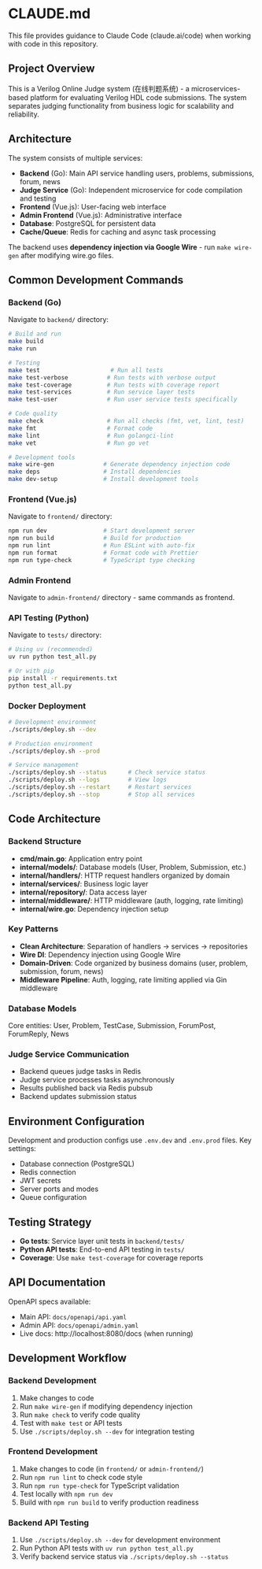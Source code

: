 # CLAUDE.md

This file provides guidance to Claude Code (claude.ai/code) when working with code in this repository.

## Project Overview

This is a Verilog Online Judge system (在线判题系统) - a microservices-based platform for evaluating Verilog HDL code submissions. The system separates judging functionality from business logic for scalability and reliability.

## Architecture

The system consists of multiple services:
- **Backend** (Go): Main API service handling users, problems, submissions, forum, news
- **Judge Service** (Go): Independent microservice for code compilation and testing
- **Frontend** (Vue.js): User-facing web interface  
- **Admin Frontend** (Vue.js): Administrative interface
- **Database**: PostgreSQL for persistent data
- **Cache/Queue**: Redis for caching and async task processing

The backend uses **dependency injection via Google Wire** - run `make wire-gen` after modifying wire.go files.

## Common Development Commands

### Backend (Go)
Navigate to `backend/` directory:

```bash
# Build and run
make build
make run

# Testing
make test                    # Run all tests
make test-verbose           # Run tests with verbose output  
make test-coverage          # Run tests with coverage report
make test-services          # Run service layer tests
make test-user              # Run user service tests specifically

# Code quality
make check                  # Run all checks (fmt, vet, lint, test)
make fmt                    # Format code
make lint                   # Run golangci-lint
make vet                    # Run go vet

# Development tools
make wire-gen              # Generate dependency injection code
make deps                  # Install dependencies
make dev-setup             # Install development tools
```

### Frontend (Vue.js)
Navigate to `frontend/` directory:

```bash
npm run dev                # Start development server
npm run build              # Build for production
npm run lint               # Run ESLint with auto-fix
npm run format             # Format code with Prettier
npm run type-check         # TypeScript type checking
```

### Admin Frontend
Navigate to `admin-frontend/` directory - same commands as frontend.

### API Testing (Python)
Navigate to `tests/` directory:

```bash
# Using uv (recommended)
uv run python test_all.py

# Or with pip
pip install -r requirements.txt
python test_all.py
```

### Docker Deployment

```bash
# Development environment
./scripts/deploy.sh --dev

# Production environment  
./scripts/deploy.sh --prod

# Service management
./scripts/deploy.sh --status      # Check service status
./scripts/deploy.sh --logs        # View logs
./scripts/deploy.sh --restart     # Restart services
./scripts/deploy.sh --stop        # Stop all services
```

## Code Architecture

### Backend Structure
- **cmd/main.go**: Application entry point
- **internal/models/**: Database models (User, Problem, Submission, etc.)
- **internal/handlers/**: HTTP request handlers organized by domain
- **internal/services/**: Business logic layer
- **internal/repository/**: Data access layer
- **internal/middleware/**: HTTP middleware (auth, logging, rate limiting)
- **internal/wire.go**: Dependency injection setup

### Key Patterns
- **Clean Architecture**: Separation of handlers -> services -> repositories
- **Wire DI**: Dependency injection using Google Wire
- **Domain-Driven**: Code organized by business domains (user, problem, submission, forum, news)
- **Middleware Pipeline**: Auth, logging, rate limiting applied via Gin middleware

### Database Models
Core entities: User, Problem, TestCase, Submission, ForumPost, ForumReply, News

### Judge Service Communication
- Backend queues judge tasks in Redis
- Judge service processes tasks asynchronously  
- Results published back via Redis pubsub
- Backend updates submission status

## Environment Configuration

Development and production configs use `.env.dev` and `.env.prod` files. Key settings:
- Database connection (PostgreSQL)
- Redis connection  
- JWT secrets
- Server ports and modes
- Queue configuration

## Testing Strategy

- **Go tests**: Service layer unit tests in `backend/tests/`
- **Python API tests**: End-to-end API testing in `tests/`
- **Coverage**: Use `make test-coverage` for coverage reports

## API Documentation

OpenAPI specs available:
- Main API: `docs/openapi/api.yaml`
- Admin API: `docs/openapi/admin.yaml`
- Live docs: http://localhost:8080/docs (when running)

## Development Workflow

### Backend Development
1. Make changes to code
2. Run `make wire-gen` if modifying dependency injection
3. Run `make check` to verify code quality
4. Test with `make test` or API tests
5. Use `./scripts/deploy.sh --dev` for integration testing

### Frontend Development
1. Make changes to code (in `frontend/` or `admin-frontend/`)
2. Run `npm run lint` to check code style
3. Run `npm run type-check` for TypeScript validation
4. Test locally with `npm run dev`
5. Build with `npm run build` to verify production readiness

### Backend API Testing
1. Use `./scripts/deploy.sh --dev` for development environment
2. Run Python API tests with `uv run python test_all.py`
3. Verify backend service status via `./scripts/deploy.sh --status`